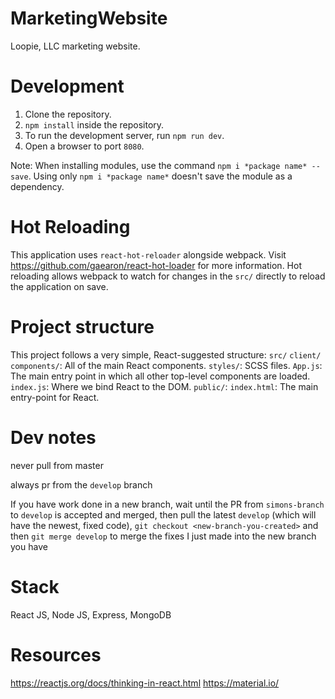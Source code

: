 # MarketingWebsite
Loopie, LLC marketing website.

# Development

1. Clone the repository.
2. `npm install` inside the repository.
3. To run the development server, run `npm run dev`.
4. Open a browser to port `8080`.

Note: When installing modules, use the command `npm i *package name* --save`. Using only `npm i *package name*` doesn't save the module as a dependency.

# Hot Reloading

This application uses `react-hot-reloader` alongside webpack. Visit https://github.com/gaearon/react-hot-loader for more information. Hot reloading allows webpack to watch for changes in the `src/` directly to reload the application on save.

# Project structure

This project follows a very simple, React-suggested structure:
`src/`
  `client/`
    `components/`: All of the main React components.
    `styles/`: SCSS files.
    `App.js`: The main entry point in which all other top-level components are loaded.
    `index.js`: Where we bind React to the DOM.
`public/`:
  `index.html`: The main entry-point for React.

  # Dev notes

  never pull from master

  always pr from the `develop` branch

  If you have work done in a new branch, wait until the PR from `simons-branch` to `develop` is accepted and merged, then pull the latest `develop` (which will have the newest, fixed code), `git checkout <new-branch-you-created>` and then `git merge develop` to merge the fixes I just made into the new branch you have

# Stack 
React JS, Node JS, Express, MongoDB

# Resources
https://reactjs.org/docs/thinking-in-react.html
https://material.io/
